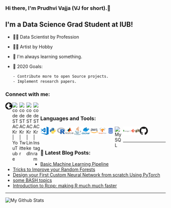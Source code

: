 ### Hi there, I'm Prudhvi Vajja (VJ for short).👋

## I'm a Data Science Grad Student at IUB!
- 🧑‍💻 Data Scientist by Profession
- 🧑‍🎨 Artist by Hobby
- 🌲 I'm always learning something.
- 🥅 2020 Goals:

      - Contribute more to open Source projects.
      - Implement research papers.
<!-- - ⚡️Fun fact: I can stand upside down 🤸‍♂️. -->

### Connect with me:

[<img align="left" alt="codeSTACKr.com" width="22px" src="https://raw.githubusercontent.com/iconic/open-iconic/master/svg/globe.svg" />][website]
[<img align="left" alt="codeSTACKr | YouTube" width="22px" src="https://cdn.jsdelivr.net/npm/simple-icons@v3/icons/kaggle.svg" />][kaggle]
[<img align="left" alt="codeSTACKr | Twitter" width="22px" src="https://cdn.jsdelivr.net/npm/simple-icons@v3/icons/twitter.svg" />][twitter]
[<img align="left" alt="codeSTACKr | LinkedIn" width="22px" src="https://cdn.jsdelivr.net/npm/simple-icons@v3/icons/linkedin.svg" />][linkedin]
[<img align="left" alt="codeSTACKr | Instagram" width="22px" src="https://cdn.jsdelivr.net/npm/simple-icons@v3/icons/instagram.svg" />][instagram]

<br />

### Languages and Tools:

[<img align="left" alt="Visual Studio Code" width="26px" src="https://raw.githubusercontent.com/github/explore/80688e429a7d4ef2fca1e82350fe8e3517d3494d/topics/visual-studio-code/visual-studio-code.png" />][resources]
[<img align="left" alt="Python" width="26px" src="https://raw.githubusercontent.com/github/explore/80688e429a7d4ef2fca1e82350fe8e3517d3494d/topics/python/python.png" />][resources]
[<img align="left" alt="R" width="26px" src="https://raw.githubusercontent.com/github/explore/80688e429a7d4ef2fca1e82350fe8e3517d3494d/topics/r/r.png" />][resources]
[<img align="left" alt="MatLab" width="26px" src="https://raw.githubusercontent.com/github/explore/80688e429a7d4ef2fca1e82350fe8e3517d3494d/topics/matlab/matlab.png" />][resources]
[<img align="left" alt="Java" width="26px" src="https://raw.githubusercontent.com/github/explore/80688e429a7d4ef2fca1e82350fe8e3517d3494d/topics/java/java.png" />][resources]
[<img align="left" alt="Docker" width="26px" src="https://raw.githubusercontent.com/github/explore/80688e429a7d4ef2fca1e82350fe8e3517d3494d/topics/docker/docker.png" />][resources]
[<img align="left" alt="AWS" width="26px" src="https://raw.githubusercontent.com/github/explore/e94815998e4e0713912fed477a1f346ec04c3da2/topics/aws/aws.png" />][resources]
[<img align="left" alt="TensorFlow" width="26px" src="https://raw.githubusercontent.com/github/explore/80688e429a7d4ef2fca1e82350fe8e3517d3494d/topics/tensorflow/tensorflow.png" />][resources]
[<img align="left" alt="SQL" width="26px" src="https://raw.githubusercontent.com/github/explore/80688e429a7d4ef2fca1e82350fe8e3517d3494d/topics/sql/sql.png" />][resources]
[<img align="left" alt="MySQL" width="26px" src="https://raw.githubusercontent.com/github/explore/80688e429a7d4ef2fca1e82350fe8e3517d3494d/topics//mysql.png" />][resources]
[<img align="left" alt="MongoDB" width="26px" src="https://raw.githubusercontent.com/github/explore/80688e429a7d4ef2fca1e82350fe8e3517d3494d/topics/mongodb/mongodb.png" />][resources]
[<img align="left" alt="Git" width="26px" src="https://raw.githubusercontent.com/github/explore/80688e429a7d4ef2fca1e82350fe8e3517d3494d/topics/git/git.png" />][resources]
[<img align="left" alt="GitHub" width="26px" src="https://raw.githubusercontent.com/github/explore/78df643247d429f6cc873026c0622819ad797942/topics/github/github.png" />][resources]

<!-- [<img align="left" alt="HTML5" width="26px" src="https://raw.githubusercontent.com/github/explore/80688e429a7d4ef2fca1e82350fe8e3517d3494d/topics/terminal/terminal.png" />][resources] -->

<br />
<br />

---

### 📕 Latest Blog Posts:
<!-- BLOG-POST-LIST:START -->
- [Basic Machine Learning Pipeline](https://prudhvi0001.github.io/BasicMLPipeline/)
- [Tricks to Improve your Random Forests](https://prudhvi0001.github.io/RandomForests/)
- [Design your First Custom Neural Network from scratch Using PyTorch](https://prudhvi0001.github.io/Pytorch_from_scartch/)
- [some BASH topics](https://prudhvi0001.github.io/bash/)
- [Introduction to Rcpp: making R much much faster](https://prudhvi0001.github.io/Rcpp_basic/)
<!-- BLOG-POST-LIST:END -->

---

<img align="left" alt="My Github Stats" src="https://github-readme-stats.vercel.app/api?username=Prudhvi0001&show_icons=true&hide_border=true" />


[website]: https://prudhvi0001.github.io
[twitter]: https://twitter.com/VPrudhvi0001
<!-- [youtube]: https://youtube.com/codeSTACKr -->
[instagram]: https://www.instagram.com/prudhvi.vajja/
[linkedin]: https://www.linkedin.com/in/prudhvi-vajja-22079610b/
[kaggle]: https://www.kaggle.com/prudhvivajja
[resources]: https://prudhvi0001.github.io/Resources/

